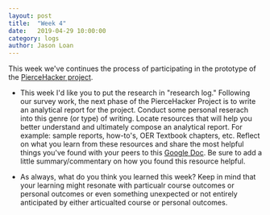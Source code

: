 ```yaml
---
layout: post
title:  "Week 4" 
date:   2019-04-29 10:00:00
category: logs
author: Jason Loan 
---
```


This week we've continues the process of participating in the prototype of the [PierceHacker project](https://jloan.github.io/pierce-hacker/). 


* This week I'd like you to put the research in "research log." Following our survey work, the next phase of the PierceHacker Project is to write an analytical report for the project. Conduct some personal reserach into this genre (or type) of writing. Locate resources that will help you better understand and ultimately compose an analytical report. For example: sample reports, how-to's, OER Textbook chapters, etc. Reflect on what you learn from these resources and share the most helpful things you've found with your peers to this [Google Doc](https://docs.google.com/document/d/1jVuBlijFbDcUOv_7hAnewDqrN8-Yhca4jo1cSGuCbvE/edit?usp=sharing). Be sure to add a little summary/commentary on how you found this resource helpful.

* As always, what do you think you learned this week?  Keep in mind that your learning might resonate with particualr course outcomes or personal outcomes or even something unexpected or not entirely anticipated by either articualted course or personal outcomes.
